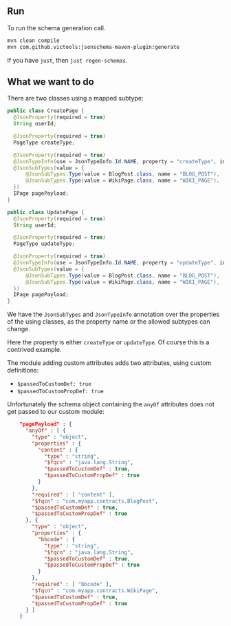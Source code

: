 ## Run

To run the schema generation call.

```bash
mvn clean compile
mvn com.github.victools:jsonschema-maven-plugin:generate
```

If you have `just`, then `just regen-schemas`.


## What we want to do

There are two classes using a mapped subtype:

```java
public class CreatePage {
  @JsonProperty(required = true)
  String userId;

  @JsonProperty(required = true)
  PageType createType;

  @JsonProperty(required = true)
  @JsonTypeInfo(use = JsonTypeInfo.Id.NAME, property = "createType", include = JsonTypeInfo.As.EXTERNAL_PROPERTY)
  @JsonSubTypes(value = {
      @JsonSubTypes.Type(value = BlogPost.class, name = "BLOG_POST"),
      @JsonSubTypes.Type(value = WikiPage.class, name = "WIKI_PAGE"),
  })
  IPage pagePayload;
}

public class UpdatePage {
  @JsonProperty(required = true)
  String userId;

  @JsonProperty(required = true)
  PageType updateType;

  @JsonProperty(required = true)
  @JsonTypeInfo(use = JsonTypeInfo.Id.NAME, property = "updateType", include = JsonTypeInfo.As.EXTERNAL_PROPERTY)
  @JsonSubTypes(value = {
      @JsonSubTypes.Type(value = BlogPost.class, name = "BLOG_POST"),
      @JsonSubTypes.Type(value = WikiPage.class, name = "WIKI_PAGE"),
  })
  IPage pagePayload;
}
```

We have the `JsonSubTypes` and `JsonTypeInfo` annotation over the properties of
the using classes, as the property name or the allowed subtypes can change.

Here the property is either `createType` or `updateType`. Of course this is a contrived example.

The module adding custom attributes adds two attributes, using custom definitions:

- `$passedToCustomDef: true`
- `$passedToCustomPropDef: true`


Unfortunately the schema object containing the `anyOf` attributes does not get
passed to our custom module:

```json
    "pagePayload" : {
      "anyOf" : [ {
        "type" : "object",
        "properties" : {
          "content" : {
            "type" : "string",
            "$fqcn" : "java.lang.String",
            "$passedToCustomDef" : true,
            "$passedToCustomPropDef" : true
          }
        },
        "required" : [ "content" ],
        "$fqcn" : "com.myapp.contracts.BlogPost",
        "$passedToCustomDef" : true,
        "$passedToCustomPropDef" : true
      }, {
        "type" : "object",
        "properties" : {
          "bbcode" : {
            "type" : "string",
            "$fqcn" : "java.lang.String",
            "$passedToCustomDef" : true,
            "$passedToCustomPropDef" : true
          }
        },
        "required" : [ "bbcode" ],
        "$fqcn" : "com.myapp.contracts.WikiPage",
        "$passedToCustomDef" : true,
        "$passedToCustomPropDef" : true
      } ]
    }
```